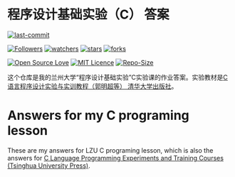# 程序设计基础实验（C） 答案

[![last-commit](https://img.shields.io/github/last-commit/HollowMan6Answers-for-LZU-CS-UG-Courses)](../../../graphs/commit-activity)

[![Followers](https://img.shields.io/github/followers/HollowMan6?style=social)](https://github.com/HollowMan6?tab=followers)
[![watchers](https://img.shields.io/github/watchers/HollowMan6/Answers-for-LZU-CS-UG-Courses?style=social)](../../../watchers)
[![stars](https://img.shields.io/github/stars/HollowMan6/Answers-for-LZU-CS-UG-Courses?style=social)](../../../stargazers)
[![forks](https://img.shields.io/github/forks/HollowMan6/Answers-for-LZU-CS-UG-Courses?style=social)](../../../network/members)

[![Open Source Love](https://badges.frapsoft.com/os/v1/open-source.svg?v=103)](https://hollowman6.github.io/fund.html)
[![MIT Licence](https://badges.frapsoft.com/os/mit/mit.svg?v=103)](https://opensource.org/licenses/mit-license.php)
[![Repo-Size](https://img.shields.io/github/repo-size/HollowMan6/Answers-for-LZU-CS-UG-Courses.svg)](../../../archive/master.zip)

这个仓库是我的兰州大学“程序设计基础实验”C实验课的作业答案。实验教材是[C语言程序设计实验与实训教程（郭明超等） 清华大学出版社](https://www.amazon.cn/dp/B00NOLI85G)。

# Answers for my C programing lesson

These are my answers for LZU C programing lesson, which is also the answers for [C Language Programming Experiments and Training Courses (Tsinghua University Press)](https://www.amazon.cn/dp/B00NOLI85G).
